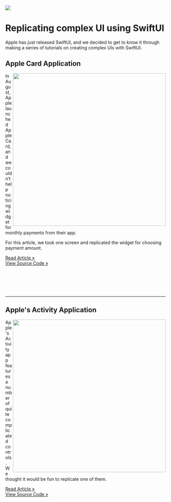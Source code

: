 <img src="https://github.com/exyte/replicating/blob/master/Assets/header.png">
<h1>Replicating complex UI using SwiftUI</h1>
<p>Apple has just released SwiftUI, and we decided to get to know it through making a series of tutorials on creating complex UIs with SwiftUI.</p>
<h2>Apple Card Application</h2>
<img align="right" src="https://github.com/exyte/replicating/blob/master/Assets/apple-card-cover.png" width="480">
<p>In August, Apple launched Apple Card, and we couldn’t help noticing widget for monthly payments from their app.</p><p>For this article, we took one screen and replicated the widget for choosing payment amount.</p>
<p>
    <a href="https://exyte.com/blog/replicating-apple-card-application-using-swiftui?utm_source=github&utm_medium=referral&utm_campaign=website_blog">Read Article »</a>
    <br>
    <a href="https://github.com/exyte/replicating/tree/master/Apple%20Card">View Source Code »</a>
</p>
<br>
<br>
<br>
<br>
<hr>
<h2>Apple's Activity Application</h2>
<img align="right" src="https://github.com/exyte/replicating/blob/master/Assets/activity-app-cover.png" width="480">
<p>Apple's Activity app features a number of quite complicated controls. We thought it would be fun to replicate one of them.</p>
<p>
    <a href="https://exyte.com/blog/swiftui-tutorial-replicating-activity-application?utm_source=github&utm_medium=referral&utm_campaign=website_blog">Read Article »</a>
    <br>
    <a href="https://github.com/exyte/replicating/tree/master/Activity%20App">View Source Code »</a>
</p>  
